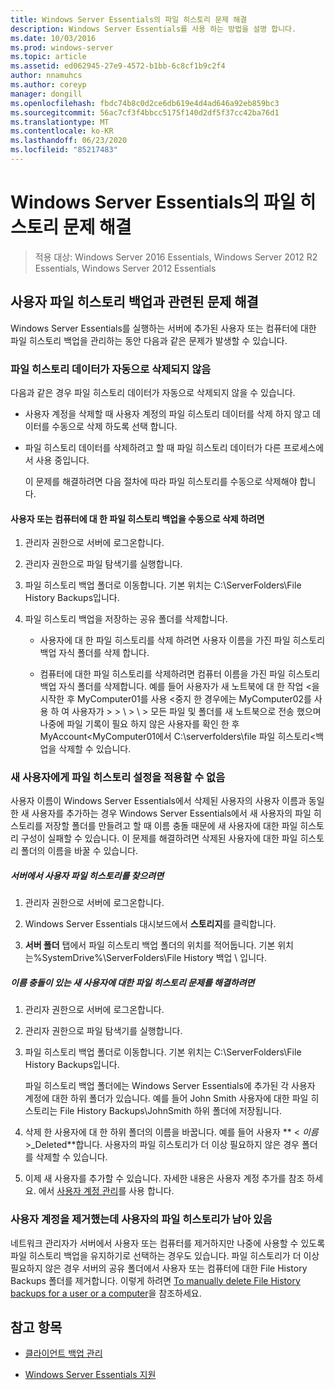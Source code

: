 ```yaml
---
title: Windows Server Essentials의 파일 히스토리 문제 해결
description: Windows Server Essentials를 사용 하는 방법을 설명 합니다.
ms.date: 10/03/2016
ms.prod: windows-server
ms.topic: article
ms.assetid: ed062945-27e9-4572-b1bb-6c8cf1b9c2f4
author: nnamuhcs
ms.author: coreyp
manager: dongill
ms.openlocfilehash: fbdc74b8c0d2ce6db619e4d4ad646a92eb859bc3
ms.sourcegitcommit: 56ac7cf3f4bbcc5175f140d2df5f37cc42ba76d1
ms.translationtype: MT
ms.contentlocale: ko-KR
ms.lasthandoff: 06/23/2020
ms.locfileid: "85217483"
---
```

# <a name="troubleshoot-file-history-in-windows-server-essentials"></a>Windows Server Essentials의 파일 히스토리 문제 해결

>적용 대상: Windows Server 2016 Essentials, Windows Server 2012 R2 Essentials, Windows Server 2012 Essentials 
  
## <a name="troubleshoot-issues-with-user-file-history-backups"></a>사용자 파일 히스토리 백업과 관련된 문제 해결  
 Windows Server Essentials를 실행하는 서버에 추가된 사용자 또는 컴퓨터에 대한 파일 히스토리 백업을 관리하는 동안 다음과 같은 문제가 발생할 수 있습니다.  
  
### <a name="file-history-data-is-not-automatically-deleted"></a>파일 히스토리 데이터가 자동으로 삭제되지 않음  
 다음과 같은 경우 파일 히스토리 데이터가 자동으로 삭제되지 않을 수 있습니다.  
  
- 사용자 계정을 삭제할 때 사용자 계정의 파일 히스토리 데이터를 삭제 하지 않고 데이터를 수동으로 삭제 하도록 선택 합니다.  
  
- 파일 히스토리 데이터를 삭제하려고 할 때 파일 히스토리 데이터가 다른 프로세스에서 사용 중입니다.  
  
  이 문제를 해결하려면 다음 절차에 따라 파일 히스토리를 수동으로 삭제해야 합니다.  
  
####  <a name="to-manually-delete-file-history-backups-for-a-user-or-a-computer"></a><a name="BKMK_manuallyDelete"></a>사용자 또는 컴퓨터에 대 한 파일 히스토리 백업을 수동으로 삭제 하려면  
  
1.  관리자 권한으로 서버에 로그온합니다.  
  
2.  관리자 권한으로 파일 탐색기를 실행합니다.  
  
3.  파일 히스토리 백업 폴더로 이동합니다. 기본 위치는 C:\ServerFolders\File History Backups입니다.  
  
4.  파일 히스토리 백업을 저장하는 공유 폴더를 삭제합니다.  
  
    -   사용자에 대 한 파일 히스토리를 삭제 하려면 사용자 이름을 가진 파일 히스토리 백업 자식 폴더를 삭제 합니다.  
  
    -   컴퓨터에 대한 파일 히스토리를 삭제하려면 컴퓨터 이름을 가진 파일 히스토리 백업 자식 폴더를 삭제합니다. 예를 들어 사용자가 새 노트북에 대 한 작업 <을 시작한 후 MyComputer01를 사용 <중지 한 경우에는 MyComputer02를 사용 하 여 사용자가 \> \> \\ \> \\ \> 모든 파일 및 폴더를 새 노트북으로 전송 했으며 나중에 파일 기록이 필요 하지 않은 사용자를 확인 한 후 MyAccount<MyComputer01에서 C:\serverfolders\file 파일 히스토리<백업을 삭제할 수 있습니다.  
  
### <a name="cannot-apply-file-history-setting-to-a-new-user"></a>새 사용자에게 파일 히스토리 설정을 적용할 수 없음  
 사용자 이름이 Windows Server Essentials에서 삭제된 사용자의 사용자 이름과 동일한 새 사용자를 추가하는 경우 Windows Server Essentials에서 새 사용자의 파일 히스토리를 저장할 폴더를 만들려고 할 때 이름 충돌 때문에 새 사용자에 대한 파일 히스토리 구성이 실패할 수 있습니다. 이 문제를 해결하려면 삭제된 사용자에 대한 파일 히스토리 폴더의 이름을 바꿀 수 있습니다.  
  
##### <a name="to-locate-user-file-history-on-the-server"></a>서버에서 사용자 파일 히스토리를 찾으려면  
  
1.  관리자 권한으로 서버에 로그온합니다.  
  
2.  Windows Server Essentials 대시보드에서 **스토리지**를 클릭합니다.  
  
3.  **서버 폴더** 탭에서 파일 히스토리 백업 폴더의 위치를 적어둡니다. 기본 위치 는%SystemDrive%\ServerFolders\File History 백업 \\ 입니다.  
  
##### <a name="to-resolve-file-history-issues-for-a-new-user-with-a-name-conflict"></a>이름 충돌이 있는 새 사용자에 대한 파일 히스토리 문제를 해결하려면  
  
1.  관리자 권한으로 서버에 로그온합니다.  
  
2.  관리자 권한으로 파일 탐색기를 실행합니다.  
  
3.  파일 히스토리 백업 폴더로 이동합니다. 기본 위치는 C:\ServerFolders\File History Backups입니다.  
  
     파일 히스토리 백업 폴더에는 Windows Server Essentials에 추가된 각 사용자 계정에 대한 하위 폴더가 있습니다. 예를 들어 John Smith 사용자에 대한 파일 히스토리는 File History Backups\JohnSmith 하위 폴더에 저장됩니다.  
  
4.  삭제 한 사용자에 대 한 하위 폴더의 이름을 바꿉니다. 예를 들어 사용자 ** < *이름*>_Deleted**합니다. 사용자의 파일 히스토리가 더 이상 필요하지 않은 경우 폴더를 삭제할 수 있습니다.  

5. 이제 새 사용자를 추가할 수 있습니다. 자세한 내용은 사용자 계정 추가를 참조 하세요. 에서 [사용자 계정 관리](../manage/Manage-User-Accounts-in-Windows-Server-Essentials.md)를 사용 합니다.  
  
### <a name="a-user-account-was-removed-but-the-users-file-history-remains"></a>사용자 계정을 제거했는데 사용자의 파일 히스토리가 남아 있음  
 네트워크 관리자가 서버에서 사용자 또는 컴퓨터를 제거하지만 나중에 사용할 수 있도록 파일 히스토리 백업을 유지하기로 선택하는 경우도 있습니다. 파일 히스토리가 더 이상 필요하지 않은 경우 서버의 공유 폴더에서 사용자 또는 컴퓨터에 대한 File History Backups 폴더를 제거합니다. 이렇게 하려면 [To manually delete File History backups for a user or a computer](../support/Troubleshoot-File-History-in-Windows-Server-Essentials.md#BKMK_manuallyDelete)을 참조하세요.  

  
## <a name="see-also"></a>참고 항목  
  
-   [클라이언트 백업 관리](../manage/Manage-Client-Computer-Backup-in-Windows-Server-Essentials.md)  

-   [Windows Server Essentials 지원](../support/Support-Windows-Server-Essentials.md)

